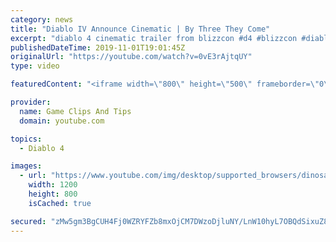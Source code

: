 ```yaml
---
category: news
title: "Diablo IV Announce Cinematic | By Three They Come"
excerpt: "diablo 4 cinematic trailer from blizzcon #d4 #blizzcon #diablo."
publishedDateTime: 2019-11-01T19:01:45Z
originalUrl: "https://youtube.com/watch?v=0vE3rAjtqUY"
type: video

featuredContent: "<iframe width=\"800\" height=\"500\" frameborder=\"0\" src=\"https://www.youtube.com/embed/0vE3rAjtqUY\" allow=\"accelerometer; autoplay; encrypted-media; gyroscope; picture-in-picture\" allowfullscreen></iframe>"

provider:
  name: Game Clips And Tips
  domain: youtube.com

topics:
  - Diablo 4

images:
  - url: "https://www.youtube.com/img/desktop/supported_browsers/dinosaur.png"
    width: 1200
    height: 800
    isCached: true

secured: "zMw5gm3BgCUH4Fj0WZRYFZb8mxOjCM7DWzoDjluNY/LnW10hyL7OBQdSixuZ8expV5Y+wy5YFoVSkIkr9RFn+0YlKMvrE86p9WxsRyD8Stjmiz/VRtrzSuRg9eHVGExBzyBjvN1YT0jyl6rpN0Z2Zd3tqx2rtc9flenmtnXEQs1ro7YKKndid+z2aGRvqr7Dlm9gSD23NIh+KYv0/X4MNAVk5XpSPB4ArpUqF0gNMYIrBYF+QoCv1erzwHjkP1fSv3XoD6sZIFK0MxbxMZI6Br0gDkrdA8wTiTY3igBVV+oTGfGcaxfZuLIrC5UK6hp4Fk3UPTSFypW9BGfbcwyZNot7/YGCI7xKSbTFI4MkU1Yc5alJH244FBJ/APQvbXH+m2e9nA/U5EmgCT0/xGEoiA==;Xb+avywyCgbiC+TU/VKmWw=="
---
```


